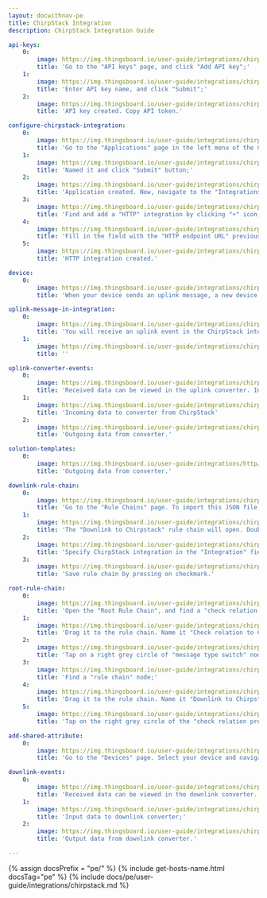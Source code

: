 ```yaml
---
layout: docwithnav-pe
title: ChirpStack Integration 
description: ChirpStack Integration Guide 

api-keys:
    0:
        image: https://img.thingsboard.io/user-guide/integrations/chirpstack/chirpstack-api-key-1.png
        title: 'Go to the "API keys" page, and click "Add API key";'
    1:
        image: https://img.thingsboard.io/user-guide/integrations/chirpstack/chirpstack-api-key-2.png
        title: 'Enter API key name, and click "Submit";'
    2:
        image: https://img.thingsboard.io/user-guide/integrations/chirpstack/chirpstack-api-key-3.png
        title: 'API key created. Copy API token.'

configure-chirpstack-integration:
    0:
        image: https://img.thingsboard.io/user-guide/integrations/chirpstack/chirpstack-configure-integration-1.png
        title: 'Go to the "Applications" page in the left menu of the ChirpStack Network server user interface, and click "Add application" button;'
    1:
        image: https://img.thingsboard.io/user-guide/integrations/chirpstack/chirpstack-configure-integration-2.png
        title: 'Named it and click "Submit" button;'
    2:
        image: https://img.thingsboard.io/user-guide/integrations/chirpstack/chirpstack-configure-integration-3.png
        title: 'Application created. Now, navigate to the "Integrations" tab;'
    3:
        image: https://img.thingsboard.io/user-guide/integrations/chirpstack/chirpstack-configure-integration-4.png
        title: 'Find and add a "HTTP" integration by clicking "+" icon;'
    4:
        image: https://img.thingsboard.io/user-guide/integrations/chirpstack/chirpstack-configure-integration-5.png
        title: 'Fill in the field with the "HTTP endpoint URL" previously copied from the ChirpStack integration in the ThingsBoard. Then, click "Submit" button;'
    5:
        image: https://img.thingsboard.io/user-guide/integrations/chirpstack/chirpstack-configure-integration-6.png
        title: 'HTTP integration created.'

device:
    0:
        image: https://img.thingsboard.io/user-guide/integrations/chirpstack/device-created-1-pe.png
        title: 'When your device sends an uplink message, a new device will appear in the ThingsBoard user interface.'

uplink-message-in-integration:
    0:
        image: https://img.thingsboard.io/user-guide/integrations/chirpstack/integration-uplink-message-event-1.png
        title: 'You will receive an uplink event in the ChirpStack integration.'
    1:
        image: https://img.thingsboard.io/user-guide/integrations/chirpstack/integration-uplink-message-event-2.png
        title: ''

uplink-converter-events:
    0:
        image: https://img.thingsboard.io/user-guide/integrations/chirpstack/converter-event-1-pe.png
        title: 'Received data can be viewed in the uplink converter. In the "In" and "Out" blocks of the "Events" tab;'
    1:
        image: https://img.thingsboard.io/user-guide/integrations/chirpstack/converter-event-2-pe.png
        title: 'Incoming data to converter from ChirpStack'
    2:
        image: https://img.thingsboard.io/user-guide/integrations/chirpstack/converter-event-3-pe.png
        title: 'Outgoing data from converter.'

solution-templates:
    0:
        image: https://img.thingsboard.io/user-guide/integrations/http/http-solution-templates.png
        title: 'Outgoing data from converter.'

downlink-rule-chain:
    0:
        image: https://img.thingsboard.io/user-guide/integrations/chirpstack/import-downlink-rule-chain-1.png
        title: 'Go to the "Rule Chains" page. To import this JSON file, click the + icon in the upper right corner of the screen and select "Import rule chain". Drag the downloaded JSON file into the import rule chain window. Click "Import";'
    1:
        image: https://img.thingsboard.io/user-guide/integrations/chirpstack/import-downlink-rule-chain-2.png
        title: 'The "Downlink to Chirpstack" rule chain will open. Double-click on the "integration downlink" node;'
    2:
        image: https://img.thingsboard.io/user-guide/integrations/chirpstack/import-downlink-rule-chain-4.png
        title: 'Specify ChirpStack integration in the "Integration" field;' 
    3:
        image: https://img.thingsboard.io/user-guide/integrations/chirpstack/import-downlink-rule-chain-5.png
        title: 'Save rule chain by pressing on checkmark.'

root-rule-chain:
    0:
        image: https://img.thingsboard.io/user-guide/integrations/chirpstack/edit-root-rule-chain-1.png
        title: 'Open the "Root Rule Chain", and find a "check relation presence" node;'
    1:
        image: https://img.thingsboard.io/user-guide/integrations/chirpstack/edit-root-rule-chain-2.png
        title: 'Drag it to the rule chain. Name it "Check relation to ChirpStack integration", select the direction - "To originator", specify "ManagedByOriginator" relation type. Specify ChirpStack integration and click "Add";'
    2:
        image: https://img.thingsboard.io/user-guide/integrations/chirpstack/edit-root-rule-chain-3.png
        title: 'Tap on a right grey circle of "message type switch" node and drag this circle to the left side of "check relation presence" node. Here, add the "Attributes Updated" link, and click "Add";'
    3:
        image: https://img.thingsboard.io/user-guide/integrations/chirpstack/edit-root-rule-chain-4.png
        title: 'Find a "rule chain" node;'
    4:
        image: https://img.thingsboard.io/user-guide/integrations/chirpstack/edit-root-rule-chain-5.png
        title: 'Drag it to the rule chain. Name it "Downlink to Chirpstack", specify "Downlink to Chirpstack" rule chain, and click "Add";'
    5:
        image: https://img.thingsboard.io/user-guide/integrations/chirpstack/edit-root-rule-chain-6.png
        title: 'Tap on the right grey circle of the "check relation presence" node and drag this circle to left side of “rule chain” node. Here, select the "True" link, and click "Add". Finally, save Root Rule Chain.'

add-shared-attribute:
    0:
        image: https://img.thingsboard.io/user-guide/integrations/chirpstack/add-shared-attribute-1.png
        title: 'Go to the "Devices" page. Select your device and navigate to the "Attributes" tab. Select "Shared attributes" and click on the "plus" icon to add new attribute. Then enter the attribute name and its value (for example, the key name is &#39;downlink&#39;, value: &#39;01040203&#39;) and click "Add".'

downlink-events:
    0:
        image: https://img.thingsboard.io/user-guide/integrations/chirpstack/downlink-event-1.png
        title: 'Received data can be viewed in the downlink converter. In the "In" and "Out" blocks of the "Events" tab;'
    1:
        image: https://img.thingsboard.io/user-guide/integrations/chirpstack/downlink-event-2.png
        title: 'Input data to downlink converter;'
    2:
        image: https://img.thingsboard.io/user-guide/integrations/chirpstack/downlink-event-3.png
        title: 'Output data from downlink converter.'

---
```

{% assign docsPrefix = "pe/" %}
{% include get-hosts-name.html docsTag="pe" %}
{% include docs/pe/user-guide/integrations/chirpstack.md %}